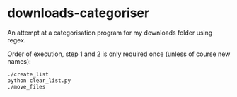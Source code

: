 # downloads-categoriser
An attempt at a categorisation program for my downloads folder using regex.

Order of execution, step 1 and 2 is only required once (unless of course new names):
```
./create_list
python clear_list.py
./move_files
```
